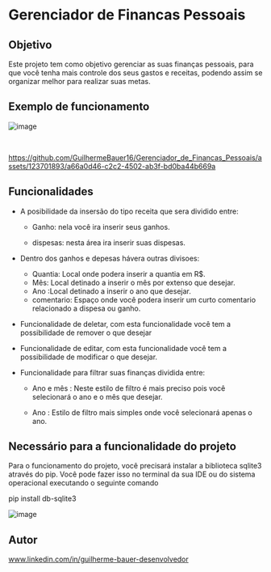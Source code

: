 # Gerenciador de Financas Pessoais

## Objetivo 

Este projeto tem como objetivo gerenciar as suas finanças pessoais,
para que você tenha mais controle dos seus gastos e receitas, 
podendo assim se organizar melhor para realizar suas metas.

## Exemplo de funcionamento 

![image](https://github.com/GuilhermeBauer16/Gerenciador_de_Financas_Pessoais/assets/123701893/8c864c0c-2a0c-47d7-a337-955fea66ab6f)

<br>

https://github.com/GuilhermeBauer16/Gerenciador_de_Financas_Pessoais/assets/123701893/a66a0d46-c2c2-4502-ab3f-bd0ba44b669a

## Funcionalidades

* A posibilidade da insersão do tipo receita que sera dividido entre:
   * Ganho: nela você ira inserir seus ganhos.
   
   * dispesas: nesta área ira inserir suas dispesas.
  
 * Dentro dos ganhos e depesas hávera outras divisoes:
    * Quantia: Local onde podera inserir a quantia em R$.
    * Mês: Local detinado a inserir o mês por extenso que desejar.
    * Ano :Local detinado a inserir o ano que desejar.
    * comentario: Espaço onde você podera inserir um curto comentario relacionado a dispesa ou ganho.
   
 * Funcionalidade de deletar, com esta funcionalidade você tem a possibilidade de remover o que desejar 

 * Funcionalidade de editar,  com esta funcionalidade você tem a possibilidade de modificar o que desejar.

 * Funcionalidade para filtrar suas finanças dividida entre:
 
    * Ano e mês : Neste estilo de filtro é mais preciso pois você selecionará o ano e o mês que desejar.

    * Ano : Estilo de filtro mais simples onde você selecionará apenas o ano.
    
## Necessário para a funcionalidade do projeto

Para o funcionamento do projeto, você precisará instalar a biblioteca sqlite3 através do pip.
Você pode fazer isso no terminal da sua IDE ou do sistema operacional executando o seguinte comando

pip install db-sqlite3

![image](https://github.com/GuilhermeBauer16/Lista_de_tarefas/assets/123701893/b137233d-0c85-4cae-86b4-faaf1b351c3a)

## Autor 

  www.linkedin.com/in/guilherme-bauer-desenvolvedor




